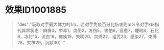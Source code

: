 # 效果ID1001885
> "des":"吸取对手最大体力的1/n，若对手免疫百分比伤害则m%令对手k(k指代异常状态：麻痹0，中毒1，烧伤2，冻伤5，害怕6，疲惫7，睡眠8，石化9，冰封15，流血16，瘫痪19，失明20，焚烬22，诅咒23，感染27，束缚28，失神29，沉默30）"

